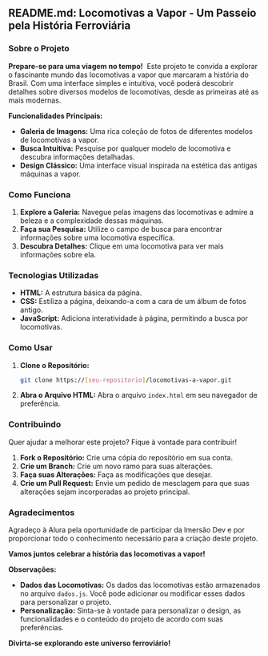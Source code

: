 ## **README.md: Locomotivas a Vapor - Um Passeio pela História Ferroviária** 

### **Sobre o Projeto**

**Prepare-se para uma viagem no tempo!** ️ Este projeto te convida a explorar o fascinante mundo das locomotivas a vapor que marcaram a história do Brasil. Com uma interface simples e intuitiva, você poderá descobrir detalhes sobre diversos modelos de locomotivas, desde as primeiras até as mais modernas.

**Funcionalidades Principais:**

* **Galeria de Imagens:** Uma rica coleção de fotos de diferentes modelos de locomotivas a vapor.
* **Busca Intuitiva:** Pesquise por qualquer modelo de locomotiva e descubra informações detalhadas.
* **Design Clássico:** Uma interface visual inspirada na estética das antigas máquinas a vapor.

### **Como Funciona**

1. **Explore a Galeria:** Navegue pelas imagens das locomotivas e admire a beleza e a complexidade dessas máquinas.
2. **Faça sua Pesquisa:** Utilize o campo de busca para encontrar informações sobre uma locomotiva específica.
3. **Descubra Detalhes:** Clique em uma locomotiva para ver mais informações sobre ela.

### **Tecnologias Utilizadas**

* **HTML:** A estrutura básica da página.
* **CSS:** Estiliza a página, deixando-a com a cara de um álbum de fotos antigo.
* **JavaScript:** Adiciona interatividade à página, permitindo a busca por locomotivas.

### **Como Usar**

1. **Clone o Repositório:**
   ```bash
   git clone https://[seu-repositorio]/locomotivas-a-vapor.git
   ```
2. **Abra o Arquivo HTML:**
   Abra o arquivo `index.html` em seu navegador de preferência.

### **Contribuindo**

Quer ajudar a melhorar este projeto? Fique à vontade para contribuir! 

1. **Fork o Repositório:** Crie uma cópia do repositório em sua conta.
2. **Crie um Branch:** Crie um novo ramo para suas alterações.
3. **Faça suas Alterações:** Faça as modificações que desejar.
4. **Crie um Pull Request:** Envie um pedido de mesclagem para que suas alterações sejam incorporadas ao projeto principal.

### **Agradecimentos**

Agradeço à Alura pela oportunidade de participar da Imersão Dev e por proporcionar todo o conhecimento necessário para a criação deste projeto.

**Vamos juntos celebrar a história das locomotivas a vapor!** 

**Observações:**

* **Dados das Locomotivas:** Os dados das locomotivas estão armazenados no arquivo `dados.js`. Você pode adicionar ou modificar esses dados para personalizar o projeto.
* **Personalização:** Sinta-se à vontade para personalizar o design, as funcionalidades e o conteúdo do projeto de acordo com suas preferências.

**Divirta-se explorando este universo ferroviário!** ️
